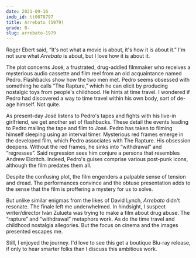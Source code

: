 ```yaml
---
date: 2021-09-16
imdb_id: tt0078797
title: Arrebato (1979)
grade: B-
slug: arrebato-1979
---
```


Roger Ebert said, “It's not what a movie is about, it's how it is about it.” I'm not sure what _Arrebato_ is about, but I love how it is about it.

<!-- end -->

The plot concerns José, a frustrated, drug-addled filmmaker who receives a mysterious audio cassette and film reel from an old acquaintance named Pedro. Flashbacks show how the two men met. Pedro seems obsessed with something he calls “The Rapture,” which he can elicit by producing nostalgic toys from people's childhood. He hints at time travel. I wondered if Pedro had discovered a way to time travel within his own body, sort of de-age himself. Not quite.

As present-day José listens to Pedro's tapes and fights with his live-in girlfriend, we get another set of flashbacks. These detail the events leading to Pedro mailing the tape and film to José. Pedro has taken to filming himself sleeping using an interval timer. Mysterious red frames emerge in the developed film, which Pedro associates with The Rapture. His obsession deepens. Without the red frames, he sinks into “withdrawal” and “regresses”. Said regression sees him conjure a persona that resembles Andrew Eldritch. Indeed, Pedro's guises comprise various post-punk icons, although the film predates them all.

Despite the confusing plot, the film engenders a palpable sense of tension and dread. The performances convince and the obtuse presentation adds to the sense that the film is proffering a mystery for us to solve.

But unlike similar enigmas from the likes of David Lynch, _Arrebato_ didn't resonate. The finale left me underwhelmed. In hindsight, I suspect writer/director Iván Zulueta was trying to make a film about drug abuse. The “rapture” and “withdrawal” metaphors work. As do the time travel and childhood nostalgia allegories. But the focus on cinema and the images presented escapes me.

Still, I enjoyed the journey. I'd love to see this get a boutique Blu-ray release, if only to hear smarter folks than I discuss this ambitious work.